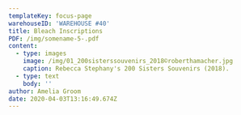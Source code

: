 ```yaml
---
templateKey: focus-page
warehouseID: 'WAREHOUSE #40'
title: Bleach Inscriptions
PDF: /img/somename-5-.pdf
content:
  - type: images
    image: /img/01_200sisterssouvenirs_2018©roberthamacher.jpg
    caption: Rebecca Stephany's 200 Sisters Souvenirs (2018).
  - type: text
    body: ''
author: Amelia Groom
date: 2020-04-03T13:16:49.674Z
---
```

